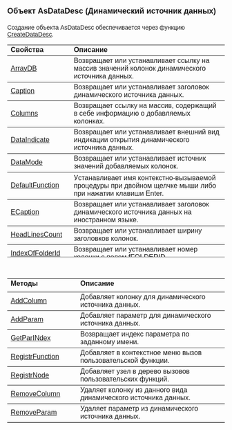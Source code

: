 ﻿<html>
<head>
<title>AsDataDesc</title>
<style type="text/css">
    .style4
    {
        height: 35px;
    }
    .style5
    {
        width: 32%;
    }
    .style6
    {
        width: 32%;
        height: 31px;
    }
    .style7
    {
        height: 31px;
    }
    .style8
    {
        height: 9px;
    }
    .style9
    {
        height: 18px;
    }
</style>
</head>

<body>

<h1><font size="4" face="Arial">Объект AsDataDesc (Динамический источник данных)</font></h1>

<p><font face="Arial">Создание объекта AsDataDesc обеспечивается через 
функцию <a href="Functions/InterfaceManagment/CreateDataDesc.html">CreateDataDesc</a>.</font></p>

<table border="1" cellPadding="5" cols="2" frame="below" rules="rows" height="491">
  <tr vAlign="top">
    <td class="label" width="29%" height="18"><font face="Arial">
	    <strong>Свойства</strong></font></td>
    <td class="label" width="71%" height="18"><font face="Arial">
	    <strong>Описание</strong></font></td>
  </tr>
  <tr>
    <td class="label" width="29%" height="36"><font face="Arial">
        <a
    href="AsDataDesc/ArrayDB_DDesc.html">ArrayDB</a></font></td>
    <td class="label" width="71%" height="36"><font face="Arial">Возвращает или устанавливает ссылку на
        массив значений колонок динамического источника данных. </font></td>
  </tr>
    <tr>
    <td class="style4" width="29%"><font face="Arial"><a
    href="AsDataDesc/Caption_DDesc.html">Caption</a></font></td>
    <td class="style4" width="71%"><font face="Arial">
	Возвращает или устанавливает заголовок динамического источника данных.</font></td>
    </tr>
  <tr>
    <td class="label" width="29%" height="18"><font face="Arial"><a href="AsDataDesc/Columns_DDesc.html">
	Columns</a></font></td>
    <td class="label" width="71%" height="18"><font face="Arial">
	Возвращает ссылку на массив, содержащий в себе информацию о добавляемых 
        колонках. </font></td>
  </tr>
  <tr>
    <td class="label" width="29%" height="18"><font face="Arial"><a href="AsDataDesc/DataIndicate_DDesc.html">
    DataIndicate
</a></font></td>
    <td class="label" width="71%" height="18"><font face="Arial">
	Возвращает или устанавливает внешний вид индикации открытия динамического источника 
        данных.</font></td>
  </tr>
  <tr>
    <td class="style8" width="29%"><font face="Arial">
    <a href="AsDataDesc/DataMode_DDesc.html">DataMode</a></font></td>
    <td class="style8" width="71%"><font face="Arial">
    Возвращает или устанавливает источник значений добавляемых колонок.</font></td>
  </tr>
    <tr>
    <td class="label" width="29%" height="9"><font face="Arial">
    <a href="AsDataDesc/DefaultFunction_DDesc.html">DefaultFunction</a></font></td>
    <td class="label" width="71%" height="9">У<font face="Arial">станавливает имя 
        контекстно-вызываемой процедуры при двойном щелчке мыши либо при нажатии&nbsp;клавиши 
        Enter.</font></td>
    </tr>
  <tr>
    <td class="label" width="29%" height="9"><font face="Arial">
    <a href="AsDataDesc/ECaption_DDesc.html">ECaption</a></font></td>
    <td class="label" width="71%" height="9"><font face="Arial">
	Возвращает или устанавливает заголовок динамического источника данных на 
	иностранном языке.</font></td>
  </tr>
  <tr>
    <td class="label" width="29%" height="17"><font face="Arial">
    <a href="AsDataDesc/HeadLinesCount_DDesc.html">HeadLinesCount</a></font></td>
    <td class="label" width="71%" height="17"><font face="Arial">
	    Возвращает или устанавливает ширину заголовков колонок.</font></td>
  </tr>
  <tr>
    <td class="label" width="29%" height="17"><font face="Arial">
	<a href="AsDataDesc/IndexOfFolderId_DDesc.html">IndexOfFolderId</a></font></td>
    <td class="label" width="71%" height="17"><font face="Arial">
	    Возвращает или устанавливает номер колонки с полем fFOLDERID.</font></td>
  </tr>
  <tr>
    <td class="label" width="29%" height="36"><font face="Arial"><a href="AsDataDesc/IndexOfIsn_DDesc.html">
	IndexOfIsn</a></font></td>
    <td class="label" width="71%" height="36"><font face="Arial">
	Возвращает или устанавливает номер колонки с полем fISN.</font></td>
  </tr>
  <tr>
    <td class="label" width="29%" height="36"><font face="Arial"><a
    href="AsDataDesc/Name_DDesc.html">Name</a></font></td>
    <td class="label" width="71%" height="36"><font face="Arial">
	Возвращает или устанавливает имя динамического источника данных.</font></td>
  </tr>
  <tr>
    <td class="style9" width="29%"><font face="Arial"><a
    href="AsDataDesc/Param_DDesc.html">Param</a></font></td>
    <td class="style9" width="71%"><font face="Arial">Устанавливает значение параметра 
        по индексу или коду.</font></td>
  </tr>
  <tr>
    <td class="label" width="29%" height="9"><font face="Arial">
	<a href="AsDataDesc/Parameters_DDesc.html">Parameters</a></font></td>
    <td class="label" width="71%" height="9"><font face="Arial">
	Возвращает или устанавливает ссылку на массив, содержащий в себе информацию о добавляемом 
        параметре. </font></td>
  </tr>
  <tr>
    <td class="label" width="29%" height="9"><font face="Arial">
	<a href="AsDataDesc/RegistrFunctions_DDesc.html">RegistrFunctions</a></font></td>
    <td class="label" width="71%" height="9"><font face="Arial">
	Возвращает или устанавливает ссылку на массив, содержащий в себе информацию о добавляемых 
        функциях. </font></td>
  </tr>
  <tr>
    <td class="label" width="29%" height="9"><font face="Arial">
	<a href="AsDataDesc/SQL_DDesc.html">SQL</a></font></td>
    <td class="label" width="71%" height="9"><font face="Arial">
	    Возвращает или устанавливает запрос выборки определенных строк для динамического источника данных.</font></td>
  </tr>
  <tr>
    <td class="label" width="29%" height="19"><font face="Arial">
    <a href="AsDataDesc/UpdateSQL_DDesc.html">UpdateSQL</a></font></td>
    <td class="label" width="71%" height="19"><font face="Arial">Возвращает или 
        устанавливает обновлние <font color="#ffffff" style="BACKGROUND-COLOR: #3399ff">
        SQL</font> запроса для выборки нужных 
        строк. </font></td>
  </tr>
  </table>

<p>&nbsp;</p>

<table border="1" cellPadding="5" cols="2" frame="below" rules="rows">
  <tr vAlign="top">
    <td class="style6"><font face="Arial"><strong>Методы</strong></font></td>
    <td class="style7" width="71%"><font face="Arial"><strong>Описание</strong></font></td>
  </tr>
    <tr>
    <td class="style5"><font face="Arial"><a
    href="AsDataDesc/AddColumn_DDesc.html">AddColumn</a></font></td>
    <td class="label" width="71%"><font face="Arial">Добавляет колонку для динамического 
        источника данных.</font></td>
    </tr>
    <tr>
    <td class="style5"><font face="Arial"><a
    href="AsDataDesc/AddParam_DDesc.html">AddParam</a></font></td>
    <td class="label" width="71%"><font face="Arial">Добавляет параметр для 
        динамического источника данных.</font></td>
    </tr>
    <tr>
    <td class="style5"><font face="Arial"><a
    href="AsDataDesc/GetParINdex_DDesc.html">GetParINdex</a></font></td>
    <td class="label" width="71%"><font face="Arial">Возвращает индекс параметра по 
        заданному имени.</font></td>
    </tr>
  <tr>
    <td class="style5"><font face="Arial"><a
    href="AsDataDesc/RegistrFunction_DDesc.html">RegistrFunction</a></font></td>
    <td class="label" width="71%"><font face="Arial">Добавляет в контекстное меню вызов пользовательской функции.</font></td>
  </tr>
  <tr>
    <td class="style5"><font face="Arial">
	<a href="AsDataDesc/RegistrNode_DDesc.html">RegistrNode</a></font></td>
    <td class="label" width="71%"><font face="Arial">Добавляет узел в дерево вызовов 
        пользовательских функций.</font></td>
  </tr>
  <tr>
    <td class="style5"><font face="Arial"><a
    href="AsDataDesc/RemoveColumn_DDesc.html">RemoveColumn</a></font></td>
    <td class="label" width="71%"><font face="Arial">Удаляет колонку из данного вида 
        динамического источника данных.</font></td>
  </tr>
  <tr>
    <td class="style5"><font face="Arial">
	<a href="AsDataDesc/RemoveParam_DDesc.html">RemoveParam</a></font></td>
    <td class="label" width="71%"><font face="Arial">Удаляет параметр из динамического 
        источника данных.</font></td>
  </tr>
</table>
</html>